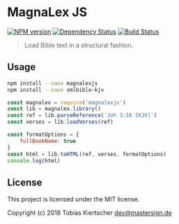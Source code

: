 MagnaLex JS
===========

[![NPM version][npm-image]][npm-url]
[![Dependency Status][daviddm-image]][daviddm-url]
[![Build Status][travis-image]][travis-url]

> Load Bible text in a structural fashion.

## Usage

```sh
npm install --save magnalexjs
npm install --save xmlbible-kjv
```

```js
const magnalex = require('magnalexjs')
const lib = magnalex.library()
const ref = lib.parseReference('Joh 3:16 [KJV]')
const verses = lib.loadVerses(ref)

const formatOptions = {
    fullBookName: true
}
const html = lib.toHTML(ref, verses, formatOptions)
console.log(html)
```

## License

This project is licensed under the MIT license.

Copyright (c) 2018 Tobias Kiertscher <dev@mastersign.de>

[npm-image]: https://badge.fury.io/js/magnalexjs.svg
[npm-url]: https://npmjs.org/package/magnalexjs
[travis-image]: https://travis-ci.org/mastersign/magnalexjs.svg?branch=master
[travis-url]: https://travis-ci.org/mastersign/magnalexjs
[daviddm-image]: https://david-dm.org/mastersign/magnalexjs.svg?theme=shields.io
[daviddm-url]: https://david-dm.org/mastersign/magnalexjs
